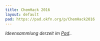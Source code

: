 ```yaml
---
title: ChemHack 2016
layout: default
pad: https://pad.okfn.org/p/ChemHack2016
---
```


_Ideensammlung derzeit im [Pad](https://pad.okfn.org/p/ChemHack2016).._
